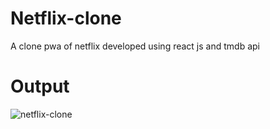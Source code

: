 # Netflix-clone
A clone pwa of netflix developed using react js and tmdb api
# Output

![netflix-clone](https://user-images.githubusercontent.com/61103901/205451192-5bf14f44-192a-448f-b11f-52b8ba542594.png)

